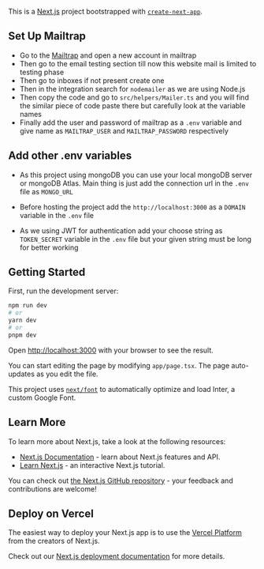 This is a [Next.js](https://nextjs.org/) project bootstrapped with [`create-next-app`](https://github.com/vercel/next.js/tree/canary/packages/create-next-app).

## Set Up Mailtrap

- Go to the [Mailtrap](https://mailtrap.io/) and open a new account in mailtrap
- Then go to the email testing section till now this website mail is limited to testing phase
- Then go to inboxes if not present create one
- Then in the integration search for `nodemailer` as we are using Node.js
- Then copy the code and go to `src/helpers/Mailer.ts` and you will find the similar piece of code paste there but carefully look at the variable names
- Finally add the user and password of mailtrap as a `.env` variable and give name as `MAILTRAP_USER` and `MAILTRAP_PASSWORD` respectively

## Add other .env variables

- As this project using mongoDB you can use your local mongoDB server or mongoDB Atlas. Main thing is just add the connection url in the `.env` file as `MONGO_URL`

- Before hosting the project add the `http://localhost:3000` as a  `DOMAIN` variable in the `.env` file

- As we using JWT for authentication add your choose string as `TOKEN_SECRET` variable in the `.env` file but your given string must be long for better working

## Getting Started

First, run the development server:

```bash
npm run dev
# or
yarn dev
# or
pnpm dev
```

Open [http://localhost:3000](http://localhost:3000) with your browser to see the result.

You can start editing the page by modifying `app/page.tsx`. The page auto-updates as you edit the file.

This project uses [`next/font`](https://nextjs.org/docs/basic-features/font-optimization) to automatically optimize and load Inter, a custom Google Font.

## Learn More

To learn more about Next.js, take a look at the following resources:

- [Next.js Documentation](https://nextjs.org/docs) - learn about Next.js features and API.
- [Learn Next.js](https://nextjs.org/learn) - an interactive Next.js tutorial.

You can check out [the Next.js GitHub repository](https://github.com/vercel/next.js/) - your feedback and contributions are welcome!

## Deploy on Vercel

The easiest way to deploy your Next.js app is to use the [Vercel Platform](https://vercel.com/new?utm_medium=default-template&filter=next.js&utm_source=create-next-app&utm_campaign=create-next-app-readme) from the creators of Next.js.

Check out our [Next.js deployment documentation](https://nextjs.org/docs/deployment) for more details.
